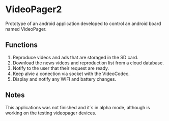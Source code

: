 # VideoPager2

Prototype of an android application developed to control an android board named VideoPager.  

## Functions

1. Reproduce videos and ads that are storaged in the SD card.
2. Download the news videos and reproduction list from a cloud database.  
3. Notify to the user that their request are ready.
4. Keep alvie a conection via socket with the VideoCodec.
5. Display and notify any WIFI and battery changes.

## Notes

This applications was not finished and it´s in alpha mode, although is working on the testing videopager devices.
